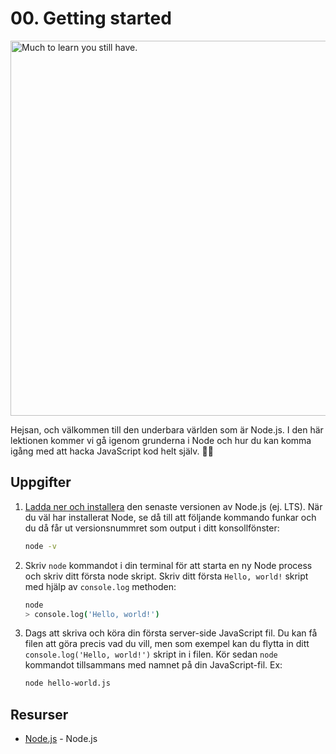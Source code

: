 # 00. Getting started
<img src="https://camo.githubusercontent.com/757fdafbb598bd16131153314bf2f35967dffd12/68747470733a2f2f6d656469612e67697068792e636f6d2f6d656469612f336f6875417856304466634c5478566836772f67697068792e676966" alt="Much to learn you still have." width="600">

Hejsan, och välkommen till den underbara världen som är Node.js. I den här lektionen kommer vi gå igenom grunderna i Node och hur du kan komma igång med att hacka JavaScript kod helt själv. 👨‍💻

## Uppgifter

1.
    [Ladda ner och installera](https://nodejs.org/en/download/current/) den senaste versionen av Node.js (ej. LTS). När du väl har installerat Node, se då till att följande kommando funkar och du då får ut versionsnummret som output i ditt konsollfönster:
    ```bash
    node -v
    ```

2.
    Skriv `node` kommandot i din terminal för att starta en ny Node process och skriv ditt första node skript. Skriv ditt första `Hello, world!` skript med hjälp av `console.log` methoden:
    ```bash
    node
    > console.log('Hello, world!')
    ```

3.
    Dags att skriva och köra din första server-side JavaScript fil. Du kan få filen att göra precis vad du vill, men som exempel kan du flytta in ditt `console.log('Hello, world!')` skript in i filen. Kör sedan `node` kommandot tillsammans med namnet på din JavaScript-fil. Ex:
    ```bash
    node hello-world.js
    ```

## Resurser

- [Node.js](https://nodejs.org) - Node.js